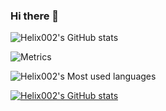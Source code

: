 ### Hi there 👋
<!-- 访问信息 -->
![Helix002's GitHub stats](https://github-readme-stats.vercel.app/api?username=Helix002&show_icons=true&theme=tokyonight)

<!-- Metrics统计信息 -->
![Metrics](https://metrics.lecoq.io/Helix002?template=classic&base=header%2C%20activity%2C%20community%2C%20repositories%2C%20metadata&base.indepth=false&base.hireable=false&base.skip=false&config.timezone=Asia%2FShanghai)

<!-- 语言分布 -->
![Helix002's Most used languages](https://github-readme-stats.vercel.app/api/top-langs/?username=Helix002&layout=compact&hide_border=true&langs_count=10)

<!--  -->
[![Helix002's GitHub stats](https://github-readme-stats.vercel.app/api?username=Helix002)](https://github.com/anuraghazra/github-readme-stats)



<!--
**Helix002/Helix002** is a ✨ _special_ ✨ repository because its `README.md` (this file) appears on your GitHub profile.

Here are some ideas to get you started:

- 🔭 I’m currently working on ...
- 🌱 I’m currently learning ...
- 👯 I’m looking to collaborate on ...
- 🤔 I’m looking for help with ...
- 💬 Ask me about ...
- 📫 How to reach me: ...
- 😄 Pronouns: ...
- ⚡ Fun fact: ...
-->

